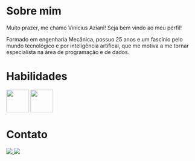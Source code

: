 # Sobre mim

Muito prazer, me chamo Vinícius Aziani! Seja bem vindo ao meu perfil!

Formado em engenharia Mecânica, possuo 25 anos e um fascínio pelo mundo tecnológico e por inteligência artifical, que me motiva a me tornar especialista na área de programação e de dados.

# Habilidades
<img src="https://upload.wikimedia.org/wikipedia/commons/c/c3/Python-logo-notext.svg" width="60" height="60"/> <img src="https://www.svgrepo.com/show/374159/vba.svg" width="60" height="60"/>

# Contato
<div>

<a href="https://www.linkedin.com/in/viniciusaziani/">
    <img src="https://img.shields.io/badge/LinkedIn-%230096FF?logo=linkedin">
 </a>
<a href="mailto:aziani.projetos@gmail.com">
    <img src="https://img.shields.io/badge/Gmail-%23F5F5F5?logo=gmail">
 </a>
